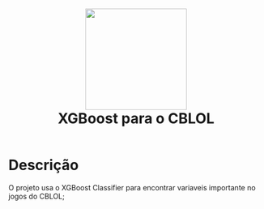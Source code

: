 <div align="center">
      <h1> <img src="https://i0.wp.com/assets.propmark.com.br/uploads/2021/01/CBLOL.jpg?resize=768%2C459&ssl=1" width="200px"><br/>XGBoost para o CBLOL</h1>
     </div>
<p align="center"> <a href="https://twitter.com/simplesmentmat" target="_blank"><img alt="" src="https://img.shields.io/badge/Twitter-1DA1F2?style=normal&logo=twitter&logoColor=Blue" style="vertical-align:center" /></a> </p>

# Descrição
O projeto usa o XGBoost Classifier para encontrar variaveis importante no jogos do CBLOL;
